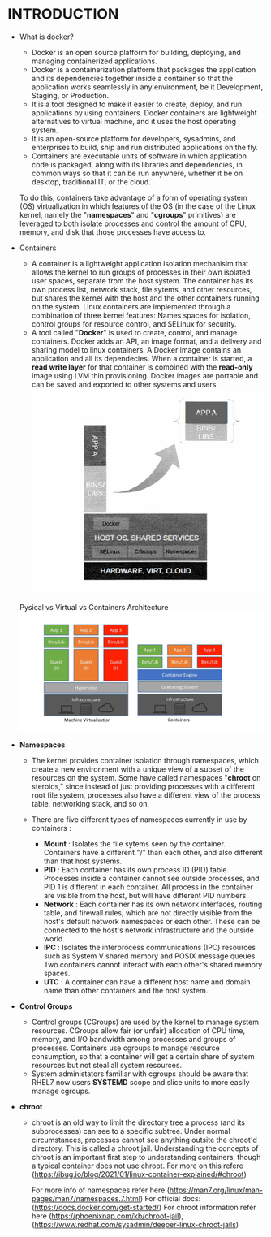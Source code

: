 # INTRODUCTION

* What is docker?
    * Docker is an open source platform for building, deploying, and managing containerized applications.
    * Docker is a containerization platform that packages the application and its dependencies together inside a container so that the application works seamlessly in any environment, be it Development, Staging, or Production.
    * It is a tool designed to make it easier to create, deploy, and run applications by using containers. Docker containers are lightweight alternatives to virtual machine, and it uses the host operating system.
    * It is an open-source platform for developers, sysadmins, and enterprises to build, ship and run distributed applications on the fly.
    * Containers are executable units of software in which application code is packaged, along with its libraries and dependencies, in common ways so that it can be run anywhere, whether it be on desktop, traditional IT, or the cloud.

    To do this, containers take advantage of a form of operating system (OS) virtualization in which features of the OS (in the case of the Linux kernel, namely the "**namespaces**" and "**cgroups**" primitives) are leveraged to both isolate processes and control the amount of CPU, memory, and disk that those processes have access to.

* Containers
    * A container is a lightweight application isolation mechanisim that allows the kernel to run groups of processes in their own isolated user spaces, separate from the host system. The container has its own process list, network stack, file sytems, and other resources, but shares the kernel with the host and the other containers running on the system. Linux containers are implemented through a combination of three kernel features: Names spaces for isolation, control groups for resource control, and SELinux for security. 
    * A tool called "**Docker**" is used to create, control, and manage containers. Docker adds an API, an image format, and a delivery and sharing model to linux containers. A Docker image contains an application and all its dependecies. When a container is started, a **read write layer** for that container is combined with the **read-only** image using LVM thin provisioning. Docker images are portable and can be saved and exported to other systems and users.
    ![Preview](./image1.PNG)

    Pysical vs Virtual vs Containers Architecture
    ![Preview](./image2.PNG)


* **Namespaces**
    * The kernel provides container isolation through namespaces, which create a new environment with a unique view of a subset of the resources on the system. Some have called namespaces "**chroot** on steroids," since instead of just providing processes with a different root file system, processes also have a different view of the process table, networking stack, and so on.
    
    * There are five different types of namespaces currently in use by containers : 
        * **Mount** : Isolates the file sytems seen by the container. Containers have a different "/" than each other, and also different than that host systems. 
        * **PID** : Each container has its own process ID (PID) table. Processes inside a container cannot see outside processes, and PID 1 is different in each container. All process in the container are visible from the host, but will have different PID numbers. 
        * **Network** : Each container has its own network interfaces, routing table, and firewall rules, which are not directly visible from the host's default network namespaces or each other. These can be connected to the host's network infrastructure and the outside world. 
        * **IPC** : Isolates the interprocess communications (IPC) resources such as System V shared memory and POSIX message queues. Two containers cannot interact with each other's shared memory spaces. 
        * **UTC** : A container can have a different host name and domain name than other containers and the host system. 
* **Control Groups**
    * Control groups (CGroups) are used by the kernel to manage system resources. CGroups allow fair (or unfair) allocation of CPU time, memory, and I/O bandwidth among processes and groups of processes. Containers use cgroups to manage resource consumption, so that a container will get a certain share of system resources but not steal all system resources.
    * System administators familiar with cgroups should be aware that RHEL7 now users **SYSTEMD** scope and slice units to more easily manage cgroups.
* **chroot**
    * chroot is an old way to limit the directory tree a process (and its subprocesses) can see to a specific subtree. Under normal circumstances, processes cannot see anything outsite the chroot'd directory. This is called a chroot jail. Understanding the concepts of chroot is an important first step to understanding containers, though a typical container does not use chroot. For more on this refere (https://ibug.io/blog/2021/01/linux-container-explained/#chroot)
    


        For more info of namespaces refer here (https://man7.org/linux/man-pages/man7/namespaces.7.html)
        For official docs: (https://docs.docker.com/get-started/)
        For chroot information refer here (https://phoenixnap.com/kb/chroot-jail), (https://www.redhat.com/sysadmin/deeper-linux-chroot-jails)
    